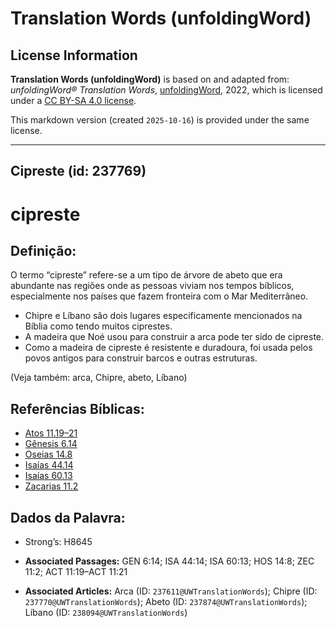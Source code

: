 # Translation Words (unfoldingWord)

## License Information

**Translation Words (unfoldingWord)** is based on and adapted from: _unfoldingWord® Translation Words_, [unfoldingWord](https://unfoldingword.org/utw), 2022, which is licensed under a [CC BY-SA 4.0 license](https://creativecommons.org/licenses/by-sa/4.0/legalcode.en).

This markdown version (created `2025-10-16`) is provided under the same license.



--------------------------------

## Cipreste (id: 237769)

cipreste
========

Definição:
----------

O termo “cipreste” refere\-se a um tipo de árvore de abeto que era abundante nas regiões onde as pessoas viviam nos tempos bíblicos, especialmente nos países que fazem fronteira com o Mar Mediterrâneo.

* Chipre e Líbano são dois lugares especificamente mencionados na Bíblia como tendo muitos ciprestes.
* A madeira que Noé usou para construir a arca pode ter sido de cipreste.
* Como a madeira de cipreste é resistente e duradoura, foi usada pelos povos antigos para construir barcos e outras estruturas.

(Veja também: arca, Chipre, abeto, Líbano)

Referências Bíblicas:
---------------------

* [Atos 11\.19–21](https://ref.ly/Acts11:19-Acts11:21)
* [Gênesis 6\.14](https://ref.ly/Gen6:14)
* [Oseias 14\.8](https://ref.ly/Hos14:8)
* [Isaías 44\.14](https://ref.ly/Isa44:14)
* [Isaías 60\.13](https://ref.ly/Isa60:13)
* [Zacarias 11\.2](https://ref.ly/Zech11:2)

Dados da Palavra:
-----------------

* Strong’s: H8645

* **Associated Passages:** GEN 6:14; ISA 44:14; ISA 60:13; HOS 14:8; ZEC 11:2; ACT 11:19–ACT 11:21
* **Associated Articles:** Arca (ID: `237611@UWTranslationWords`); Chipre (ID: `237770@UWTranslationWords`); Abeto (ID: `237874@UWTranslationWords`); Líbano (ID: `238094@UWTranslationWords`)

